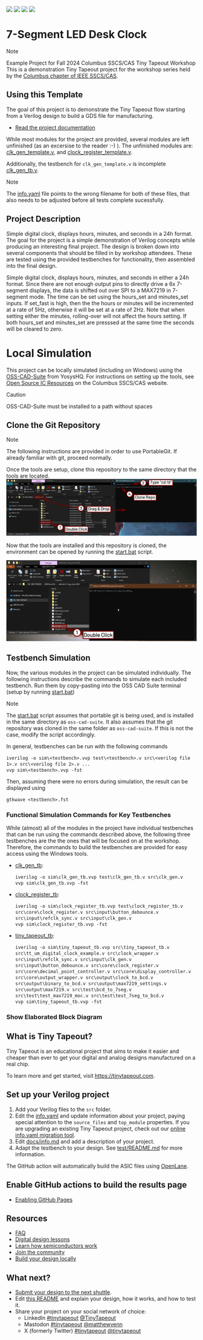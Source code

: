 ![](../../workflows/gds/badge.svg) ![](../../workflows/docs/badge.svg) ![](../../workflows/test/badge.svg) ![](../../workflows/fpga/badge.svg)

# 7-Segment LED Desk Clock
> [!NOTE]
> Example Project for Fall 2024 Columbus SSCS/CAS Tiny Tapeout Workshop
> This is a demonstration Tiny Tapeout project for the workshop series held by the
> [Columbus chapter of IEEE SSCS/CAS](https://r2.ieee.org/columbus-ssccas/blog/2024/01/14/tiny-tapeout-workshop-announcement/).

## Using this Template

The goal of this project is to demonstrate the Tiny Tapeout flow starting from
a Verilog design to build a GDS file for manufacturing. 
- [Read the project documentation](docs/info.md)

While most modules for the project are provided, several modules are left unfinished
(as an excersise to the reader :-) ). The unfinished modules are:
[clk_gen_template.v](src/input/clk_gen_template.v), and
[clock_register_template.v](src/core/clock_register_template.v).

Additionally, the testbench for `clk_gen_template.v` is incomplete
[clk_gen_tb.v](test/clk_gen_tb.v).

> [!NOTE]
> The [info.yaml](info.yaml) file points to the wrong filename for both of these files, that also
> needs to be adjusted before all tests complete sucessfully.

## Project Description
Simple digital clock, displays hours, minutes, and seconds in a 24h format. The goal for the project is a simple demonstration of Verilog concepts while 
producing an interesting final project. The design is broken down into several components that should be filled in by workshop attendees.
These are tested using the provided testbenches for functionality, then assembled into the final design.

Simple digital clock, displays hours, minutes, and seconds in either a 24h format. Since there are not enough output pins to directly drive a 6x 7-segment displays, the data is shifted out over SPI to a MAX7219 in 7-segment mode. The time can be set using the hours_set and minutes_set inputs. If set_fast is high, then the the hours or minutes will be incremented at a rate of 5Hz, otherwise it will be set at a rate of 2Hz. Note that when setting either the minutes, rolling-over will not affect the hours setting. If both hours_set and minutes_set are presssed at the same time the seconds will be cleared to zero.

# Local Simulation

This project can be locally simulated (including on Windows) using the [OSS-CAD-Suite](https://github.com/YosysHQ/oss-cad-suite-build/releases) from YosysHQ.
For instructions on setting up the tools, see [Open Source IC Resources](https://r2.ieee.org/columbus-ssccas/resources/open-source-ic-tools/) on the Columbus SSCS/CAS website.

> [!CAUTION]
> OSS-CAD-Suite must be installed to a path without spaces

## Clone the Git Repository
> [!NOTE]
> The following instructions are provided in order to use PortableGit.
> If already familiar with git, proceed normally.

Once the tools are setup, clone this repository to the same directory that the tools are located.
![](docs/clone_project.png)

Now that the tools are installed and this repository is cloned, the environment can be opened by running the [start.bat](start.bat) script.

![](docs/start_terminal.png)

## Testbench Simulation

Now, the various modules in the project can be simulated individually.
The following instructions describe the commands to simulate each included testbench. Run them by copy-pasting into the OSS CAD Suite terminal 
(setup by running [start.bat](start.bat))

> [!NOTE]
> The [start.bat](start.bat) script assumes that portable git is being used, and is installed in the same directory as `oss-cad-suite`. It also assumes that the git repository was cloned in the same folder as `oss-cad-suite`.
> If this is not the case, modify the script accordingly.

In general, testbenches can be run with the following commands
```batch
iverilog -o sim\<testbench>.vvp test\<testbench>.v src\<verilog file 1>.v src\<verilog file 2>.v ...
vvp sim\<testbench>.vvp -fst
```
Then, assuming there were no errors during simulation, the result can be displayed using
```
gtkwave <testbench>.fst
```

### Functional Simulation Commands for Key Testbenches 
While (almost) all of the modules in the project have individual testbenches that can be run using
the commands described above, the following three testbenches are the the ones that will be focused
on at the workshop. Therefore, the commands to build the testbenches are provided for easy access
using the Windows tools.

* [clk_gen_tb](test/clk_gen_tb.v):
  ```batch
  iverilog -o sim\clk_gen_tb.vvp test\clk_gen_tb.v src\clk_gen.v
  vvp sim\clk_gen_tb.vvp -fst
  ```
* [clock_register_tb](test/clock_register_tb.v):
  ```batch
  iverilog -o sim\clock_register_tb.vvp test\clock_register_tb.v src\core\clock_register.v src\input\button_debounce.v src\input\refclk_sync.v src\input\clk_gen.v
  vvp sim\clock_register_tb.vvp -fst
  ```
* [tiny_tapeout_tb](test/tiny_tapeout_tb.v):
  ```batch
  iverilog -o sim\tiny_tapeout_tb.vvp src\tiny_tapeout_tb.v src\tt_um_digital_clock_example.v src\clock_wrapper.v src\input\refclk_sync.v src\input\clk_gen.v src\input\button_debounce.v src\core\clock_register.v src\core\decimal_point_controller.v src\core\display_controller.v src\core\output_wrapper.v src\output\clock_to_bcd.v src\output\binary_to_bcd.v src\output\max7219_settings.v src\output\max7219.v src\test\bcd_to_7seg.v src\test\test_max7219_moc.v src\test\test_7seg_to_bcd.v
  vvp sim\tiny_tapeout_tb.vvp -fst
  ```

### Show Elaborated Block Diagram

## What is Tiny Tapeout?

Tiny Tapeout is an educational project that aims to make it easier and cheaper than ever to get your digital and analog designs manufactured on a real chip.

To learn more and get started, visit https://tinytapeout.com.

## Set up your Verilog project

1. Add your Verilog files to the `src` folder.
2. Edit the [info.yaml](info.yaml) and update information about your project, paying special attention to the `source_files` and `top_module` properties. If you are upgrading an existing Tiny Tapeout project, check out our [online info.yaml migration tool](https://tinytapeout.github.io/tt-yaml-upgrade-tool/).
3. Edit [docs/info.md](docs/info.md) and add a description of your project.
4. Adapt the testbench to your design. See [test/README.md](test/README.md) for more information.

The GitHub action will automatically build the ASIC files using [OpenLane](https://www.zerotoasiccourse.com/terminology/openlane/).

## Enable GitHub actions to build the results page

- [Enabling GitHub Pages](https://tinytapeout.com/faq/#my-github-action-is-failing-on-the-pages-part)

## Resources

- [FAQ](https://tinytapeout.com/faq/)
- [Digital design lessons](https://tinytapeout.com/digital_design/)
- [Learn how semiconductors work](https://tinytapeout.com/siliwiz/)
- [Join the community](https://tinytapeout.com/discord)
- [Build your design locally](https://www.tinytapeout.com/guides/local-hardening/)

## What next?

- [Submit your design to the next shuttle](https://app.tinytapeout.com/).
- Edit [this README](README.md) and explain your design, how it works, and how to test it.
- Share your project on your social network of choice:
  - LinkedIn [#tinytapeout](https://www.linkedin.com/search/results/content/?keywords=%23tinytapeout) [@TinyTapeout](https://www.linkedin.com/company/100708654/)
  - Mastodon [#tinytapeout](https://chaos.social/tags/tinytapeout) [@matthewvenn](https://chaos.social/@matthewvenn)
  - X (formerly Twitter) [#tinytapeout](https://twitter.com/hashtag/tinytapeout) [@tinytapeout](https://twitter.com/tinytapeout)
